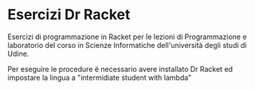 <h1>Esercizi Dr Racket</h1>

<div>
<p>
Esercizi di programmazione in Racket per le lezioni di Programmazione e laboratorio del corso in Scienze Informatiche 
dell'università degli studi di Udine.
</p>
<p>
Per eseguire le procedure è necessario avere installato Dr Racket ed impostare la lingua a "intermidiate student with lambda"
</p>
</div>
